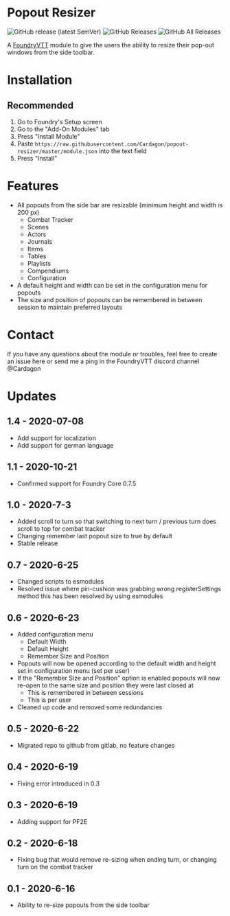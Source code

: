# Popout Resizer

![GitHub release (latest SemVer)](https://img.shields.io/github/v/release/cardagon/popout-resizer?style=for-the-badge)  ![GitHub Releases](https://img.shields.io/github/downloads/cardagon/popout-resizer/latest/total?style=for-the-badge) ![GitHub All Releases](https://img.shields.io/github/downloads/cardagon/popout-resizer/total?style=for-the-badge&label=Downloads+total)

A [FoundryVTT](http://foundryvtt.com/) module to give the users the ability to resize their pop-out windows from the side toolbar.

# Installation

## Recommended

1. Go to Foundry's Setup screen
1. Go to the "Add-On Modules" tab
1. Press "Install Module"
1. Paste `https://raw.githubusercontent.com/Cardagon/popout-resizer/master/module.json` into the text field
1. Press "Install"

# Features
- All popouts from the side bar are resizable (minimum height and width is 200 px)
    - Combat Tracker
    - Scenes
    - Actors
    - Journals
    - Items
    - Tables
    - Playlists
    - Compendiums
    - Configuration
- A default height and width can be set in the configuration menu for popouts
- The size and position of popouts can be remembered in between session to maintain preferred layouts

# Contact

If you have any questions about the module or troubles, feel free to create an issue here or send me a ping in the FoundryVTT discord channel @Cardagon

# Updates

## 1.4 - 2020-07-08
- Add support for localization
- Add support for german language

## 1.1 - 2020-10-21
- Confirmed support for Foundry Core 0.7.5

## 1.0 - 2020-7-3
- Added scroll to turn so that switching to next turn / previous turn does scroll to top for combat tracker
- Changing remember last popout size to true by default
- Stable release

## 0.7 - 2020-6-25
- Changed scripts to esmodules
- Resolved issue where pin-cushion was grabbing wrong registerSettings method this has been resolved by using esmodules

## 0.6 - 2020-6-23
- Added configuration menu
    - Default Width
    - Default Height
    - Remember Size and Position
- Popouts will now be opened according to the default width and height set in configuration menu (set per user)
- If the "Remember Size and Position" option is enabled popouts will now re-open to the same size and position they were last closed at
    - This is remembered in between sessions
    - This is per user
- Cleaned up code and removed some redundancies 

## 0.5 - 2020-6-22
- Migrated repo to github from gitlab, no feature changes

## 0.4 - 2020-6-19
- Fixing error introduced in 0.3

## 0.3 - 2020-6-19
- Adding support for PF2E

## 0.2 - 2020-6-18
- Fixing bug that would remove re-sizing when ending turn, or changing turn on the combat tracker

## 0.1 - 2020-6-16
- Ability to re-size popouts from the side toolbar